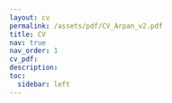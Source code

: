 ```yaml
---
layout: cv
permalink: /assets/pdf/CV_Arpan_v2.pdf
title: CV
nav: true
nav_order: 1
cv_pdf:
description:
toc:
  sidebar: left
---
```

